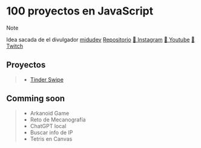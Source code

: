 # 100 proyectos en JavaScript
>[!Note]
>Idea sacada de el divulgador [midudev](https://midu.dev/) [Repositorio](https://github.com/midudev/javascript-100-proyectos) [📸 Instagram](https://www.instagram.com/midu.dev/) [🎥 Youtube](https://www.youtube.com/c/midudev) [🔴 Twitch](https://www.twitch.tv/midudev)

## Proyectos
> + [Tinder Swipe](01-tinder-swipe)

## Comming soon
> + Arkanoid Game
> + Reto de Mecanografía 
> + ChatGPT local 
> + Buscar info de IP 
> + Tetris en Canvas 
